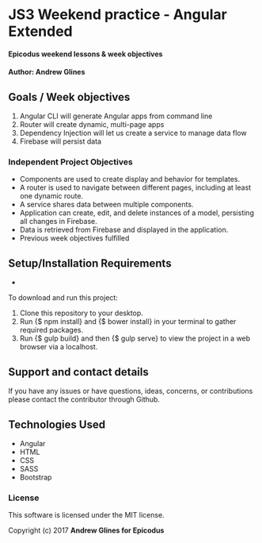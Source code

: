# JS3 Weekend practice - Angular Extended

#### Epicodus weekend lessons & week objectives

#### Author: Andrew Glines

## Goals / Week objectives

1. Angular CLI will generate Angular apps from command line
2. Router will create dynamic, multi-page apps
3. Dependency Injection will let us create a service to manage data flow
4. Firebase will persist data

### Independent Project Objectives

* Components are used to create display and behavior for templates.
* A router is used to navigate between different pages, including at least one dynamic route.
* A service shares data between multiple components.
* Application can create, edit, and delete instances of a model, persisting all changes in Firebase.
* Data is retrieved from Firebase and displayed in the application.
* Previous week objectives fulfilled

## Setup/Installation Requirements

* 


To download and run this project:
1. Clone this repository to your desktop.
2. Run {$ npm install} and {$ bower install} in your terminal to gather required packages.
3. Run {$ gulp build} and then {$ gulp serve} to view the project in a web browser via a localhost.

## Support and contact details

If you have any issues or have questions, ideas, concerns, or contributions please contact the contributor through Github.

## Technologies Used

* Angular
* HTML
* CSS
* SASS
* Bootstrap

### License
This software is licensed under the MIT license.

Copyright (c) 2017 **Andrew Glines for Epicodus**
